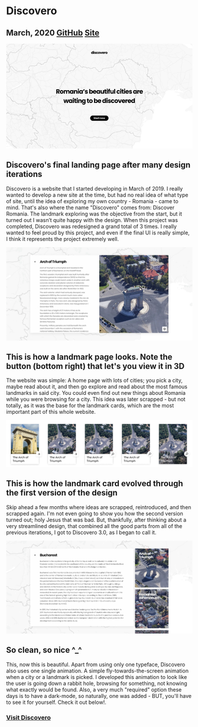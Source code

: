 # Discovero

## March, 2020 [GitHub](https://github.com/vlad-solomon/discovero) [Site](https://vlad-solomon.github.io/discovero/)

<img src="img/banner.png">

## Discovero's final landing page after many design iterations

Discovero is a website that I started developing in March of 2019. I really wanted to develop a new site at the time, but had no real idea of what type of site, until the idea of exploring my own country - Romania - came to mind. That's also where the name "Discovero" comes from: Discover Romania. The landmark exploring was the objective from the start, but it turned out I wasn’t quite happy with the design. When this project was completed, Discovero was redesigned a grand total of 3 times. I really wanted to feel proud by this project, and even if the final UI is really simple, I think it represents the project extremely well.

<img src="img/landmark.jpeg">

## This is how a landmark page looks. Note the button (bottom right) that let's you view it in 3D

The website was simple: A home page with lots of cities; you pick a city, maybe read about it, and then go explore and read about the most famous landmarks in said city. You could even find out new things about Romania while you were browsing for a city. This idea was later scrapped - but not totally, as it was the base for the landmark cards, which are the most important part of this whole website.

<img src="img/card evolution.png">

## This is how the landmark card evolved through the first version of the design

Skip ahead a few months where ideas are scrapped, reintroduced, and then scrapped again. I'm not even going to show you how the second version turned out; holy Jesus that was bad. But, thankfully, after thinking about a very streamlined design, that combined all the good parts from all of the previous iterations, I got to Discovero 3.0, as I began to call it.

<img src="img/city.png">

## So clean, so nice ^\_^

This, now this is beautiful. Apart from using only one typeface, Discovero also uses one single animation. A simple fly-towards-the-screen animation when a city or a landmark is picked. I developed this animation to look like the user is going down a rabbit hole, browsing for something, not knowing what exactly would be found. Also, a very much "required" option these days is to have a dark-mode, so naturally, one was added - BUT, you'll have to see it for yourself. Check it out below!.

### [Visit Discovero](https://vlad-solomon.github.io/discovero/)
